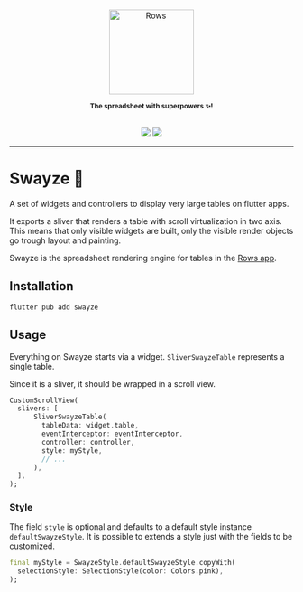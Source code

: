 <p align="center">
  <a href="https://rows.com">
  <br />
  <img src="https://rows.com/media/logo.svg" alt="Rows" width="150"/>
  <br />

  </a>
</p>

<p align="center">
<sub><strong>The spreadsheet with superpowers ✨!</strong></sub>
<br />
<br />
</p>

<p align="center">
  <a title="Pub" href="https://pub.dev/packages/swayze" ><img src="https://img.shields.io/pub/v/swayze.svg?style=popout" /></a>
  <a title="Rows lint" href="https://pub.dev/packages/rows_lint" ><img src="https://img.shields.io/badge/Styled%20by-Rows-754F6C?style=popout" /></a>
</p>


---


# Swayze 🕺

A set of widgets and controllers to display very large tables on flutter apps.

It exports a sliver that renders a table with scroll virtualization in two axis.
This means that only visible widgets are built, only the visible render objects go trough 
layout and painting.

Swayze is the spreadsheet rendering engine for tables in the [Rows app](https://rows.com/download).

## Installation

```
flutter pub add swayze
```


## Usage 

Everything on Swayze starts via a widget. `SliverSwayzeTable` represents a single table.

Since it is a sliver, it should be wrapped in a scroll view.  


```dart
CustomScrollView(
  slivers: [
      SliverSwayzeTable(
        tableData: widget.table,
        eventInterceptor: eventInterceptor,
        controller: controller,
        style: myStyle,
        // ...
      ),
  ],
);
```

### Style

The field `style` is optional and defaults to a default style instance `defaultSwayzeStyle`. 
It is possible to extends a style  just with the fields to be customized.

```dart
final myStyle = SwayzeStyle.defaultSwayzeStyle.copyWith(
  selectionStyle: SelectionStyle(color: Colors.pink),
);
```
